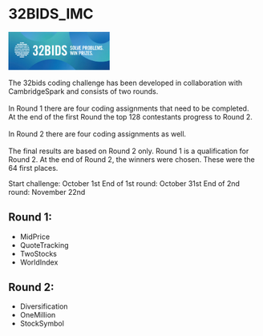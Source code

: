 # 32BIDS_IMC

<img src="32_BIDS_IMC.png" width="40%" height="60%" alt="32BIDS" title="Architecture">

The 32bids coding challenge has been developed in collaboration with CambridgeSpark and consists of two rounds. <br /><br />
In Round 1 there are four coding assignments that need to be completed.<br />
At the end of the first Round the top 128 contestants progress to Round 2. <br /><br />
In Round 2 there are four coding assignments as well. <br /><br />
The final results are based on Round 2 only. Round 1 is a qualification for Round 2.
At the end of Round 2, the winners were chosen. These were the 64 first places.

Start challenge: October 1st
End of 1st round: October 31st
End of 2nd round: November 22nd  

## Round 1:
- MidPrice
- QuoteTracking
- TwoStocks
- WorldIndex

## Round 2:
- Diversification
- OneMillion
- StockSymbol
